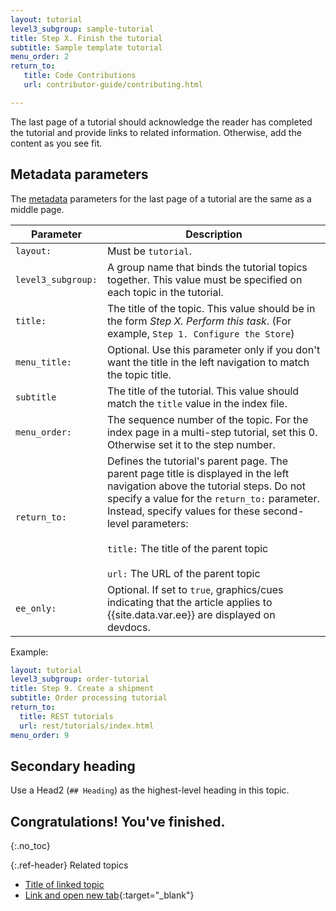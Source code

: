 ```yaml
---
layout: tutorial
level3_subgroup: sample-tutorial
title: Step X. Finish the tutorial
subtitle: Sample template tutorial
menu_order: 2
return_to:
   title: Code Contributions
   url: contributor-guide/contributing.html

---
```


The last page of a tutorial should acknowledge the reader has completed the tutorial and provide links to related information. Otherwise, add the content as you see fit.

## Metadata parameters

The [metadata](https://glossary.magento.com/metadata) parameters for the last page of a tutorial are the same as a middle page.

Parameter | Description
--- | ---
`layout:` | Must be `tutorial`.
`level3_subgroup:` | A group name that binds the tutorial topics together. This value must be specified on each topic in the tutorial.
`title:` | The title of the topic. This value should be in the form _Step X. Perform this task_. (For example, `Step 1. Configure the Store`)
`menu_title:`| Optional. Use this parameter only if you don't want the title in the left navigation to match the topic title.
`subtitle` | The title of the tutorial. This value should match the `title` value in the index file.
`menu_order:` | The sequence number of the topic. For the index page in a multi-step tutorial, set this 0. Otherwise set it to the step number.
`return_to:` | Defines the tutorial's parent page. The parent page title is displayed in the left navigation above the tutorial steps. Do not specify a value for the `return_to:` parameter. Instead, specify values for these second-level parameters:<br/><br/>`title:` The title of the parent topic<br/><br/>`url:` The URL of the parent topic
`ee_only:` | Optional. If set to `true`, graphics/cues indicating that the article applies to {{site.data.var.ee}} are displayed on devdocs.

Example:

```yaml
layout: tutorial
level3_subgroup: order-tutorial
title: Step 9. Create a shipment
subtitle: Order processing tutorial
return_to:
  title: REST tutorials
  url: rest/tutorials/index.html
menu_order: 9
```

## Secondary heading

Use a Head2 (`## Heading`) as the highest-level heading in this topic.

## Congratulations! You've finished.
{:.no_toc}

{:.ref-header}
Related topics

* [Title of linked topic](http://example.com/index.html)
* [Link and open new tab](http://example.com/index.html){:target="_blank"}
